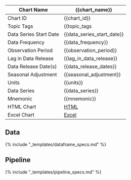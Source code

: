 
| Chart Name             | {{chart_name}}                                             |
|------------------------|------------------------------------------------------------|
| Chart ID               | {{chart_id}}                                               |
| Topic Tags             | {{topic_tags | join(', ')}}                                |
| Data Series Start Date | {{data_series_start_date}}                                 |
| Data Frequency         | {{data_frequency}}                                         |
| Observation Period     | {{observation_period}}                                     |
| Lag in Data Release    | {{lag_in_data_release}}                                    |
| Data Release Date(s)   | {{data_release_dates}}                                     |
| Seasonal Adjustment    | {{seasonal_adjustment}}                                    |
| Units                  | {{units}}                                                  |
| Data Series            | {{data_series}}                                            |
| Mnemonic               | {{mnemonic}}                                               |
| HTML Chart             | [HTML](../download_chart/{{pipeline_id}}_{{chart_id}}.html)    |
| Excel Chart            | [Excel](../download_chart/{{pipeline_id}}_{{chart_id}}.xlsx)   |

## Data

{% include "_templates/dataframe_specs.md" %}

## Pipeline

{% include "_templates/pipeline_specs.md" %}
